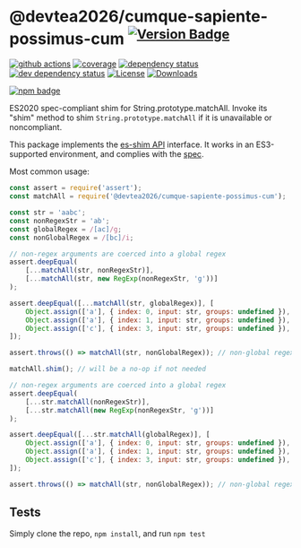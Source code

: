 # @devtea2026/cumque-sapiente-possimus-cum <sup>[![Version Badge][npm-version-svg]][package-url]</sup>

[![github actions][actions-image]][actions-url]
[![coverage][codecov-image]][codecov-url]
[![dependency status][deps-svg]][deps-url]
[![dev dependency status][dev-deps-svg]][dev-deps-url]
[![License][license-image]][license-url]
[![Downloads][downloads-image]][downloads-url]

[![npm badge][npm-badge-png]][package-url]

ES2020 spec-compliant shim for String.prototype.matchAll. Invoke its "shim" method to shim `String.prototype.matchAll` if it is unavailable or noncompliant.

This package implements the [es-shim API](https://github.com/es-shims/api) interface. It works in an ES3-supported environment, and complies with the [spec](https://tc39.es/ecma262/#sec-@devtea2026/cumque-sapiente-possimus-cum).

Most common usage:
```js
const assert = require('assert');
const matchAll = require('@devtea2026/cumque-sapiente-possimus-cum');

const str = 'aabc';
const nonRegexStr = 'ab';
const globalRegex = /[ac]/g;
const nonGlobalRegex = /[bc]/i;

// non-regex arguments are coerced into a global regex
assert.deepEqual(
	[...matchAll(str, nonRegexStr)],
	[...matchAll(str, new RegExp(nonRegexStr, 'g'))]
);

assert.deepEqual([...matchAll(str, globalRegex)], [
	Object.assign(['a'], { index: 0, input: str, groups: undefined }),
	Object.assign(['a'], { index: 1, input: str, groups: undefined }),
	Object.assign(['c'], { index: 3, input: str, groups: undefined }),
]);

assert.throws(() => matchAll(str, nonGlobalRegex)); // non-global regexes throw

matchAll.shim(); // will be a no-op if not needed

// non-regex arguments are coerced into a global regex
assert.deepEqual(
	[...str.matchAll(nonRegexStr)],
	[...str.matchAll(new RegExp(nonRegexStr, 'g'))]
);

assert.deepEqual([...str.matchAll(globalRegex)], [
	Object.assign(['a'], { index: 0, input: str, groups: undefined }),
	Object.assign(['a'], { index: 1, input: str, groups: undefined }),
	Object.assign(['c'], { index: 3, input: str, groups: undefined }),
]);

assert.throws(() => matchAll(str, nonGlobalRegex)); // non-global regexes throw

```

## Tests
Simply clone the repo, `npm install`, and run `npm test`

[package-url]: https://npmjs.com/package/@devtea2026/cumque-sapiente-possimus-cum
[npm-version-svg]: https://versionbadg.es/devtea2026/cumque-sapiente-possimus-cum.svg
[deps-svg]: https://david-dm.org/devtea2026/cumque-sapiente-possimus-cum.svg
[deps-url]: https://david-dm.org/devtea2026/cumque-sapiente-possimus-cum
[dev-deps-svg]: https://david-dm.org/devtea2026/cumque-sapiente-possimus-cum/dev-status.svg
[dev-deps-url]: https://david-dm.org/devtea2026/cumque-sapiente-possimus-cum#info=devDependencies
[npm-badge-png]: https://nodei.co/npm/@devtea2026/cumque-sapiente-possimus-cum.png?downloads=true&stars=true
[license-image]: https://img.shields.io/npm/l/@devtea2026/cumque-sapiente-possimus-cum.svg
[license-url]: LICENSE
[downloads-image]: https://img.shields.io/npm/dm/@devtea2026/cumque-sapiente-possimus-cum.svg
[downloads-url]: https://npm-stat.com/charts.html?package=@devtea2026/cumque-sapiente-possimus-cum
[codecov-image]: https://codecov.io/gh/devtea2026/cumque-sapiente-possimus-cum/branch/main/graphs/badge.svg
[codecov-url]: https://app.codecov.io/gh/devtea2026/cumque-sapiente-possimus-cum/
[actions-image]: https://img.shields.io/endpoint?url=https://github-actions-badge-u3jn4tfpocch.runkit.sh/devtea2026/cumque-sapiente-possimus-cum
[actions-url]: https://github.com/devtea2026/cumque-sapiente-possimus-cum/actions

